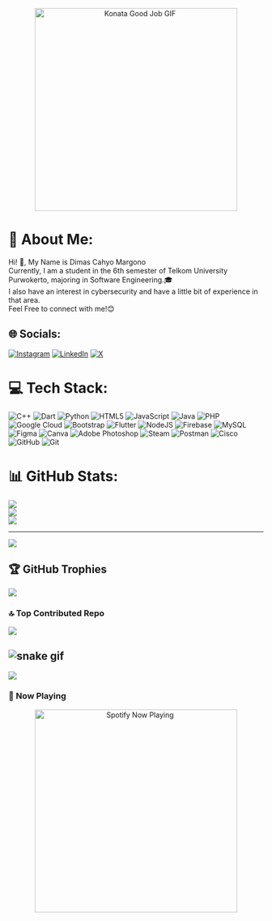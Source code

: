 <p align="center">
  <img src="https://media1.tenor.com/m/A7vPsKccr7sAAAAC/konata-good-job.gif" alt="Konata Good Job GIF" width="400">
</p>

# 💫 About Me:
Hi! 👋, My Name is Dimas Cahyo Margono<br>Currently, I am a student in the 6th semester of Telkom University Purwokerto, majoring in Software Engineering.🎓<br>I also have an interest in cybersecurity and have a little bit of experience in that area.<br>Feel Free to connect with me!😊


## 🌐 Socials:
[![Instagram](https://img.shields.io/badge/Instagram-%23E4405F.svg?logo=Instagram&logoColor=white)](https://instagram.com/dmzmrgno) [![LinkedIn](https://img.shields.io/badge/LinkedIn-%230077B5.svg?logo=linkedin&logoColor=white)](https://linkedin.com/in/dimascahyomargono) [![X](https://img.shields.io/badge/X-black.svg?logo=X&logoColor=white)](https://x.com/@dimzkuyy_) 

# 💻 Tech Stack:
![C++](https://img.shields.io/badge/c++-%2300599C.svg?style=for-the-badge&logo=c%2B%2B&logoColor=white) ![Dart](https://img.shields.io/badge/dart-%230175C2.svg?style=for-the-badge&logo=dart&logoColor=white) ![Python](https://img.shields.io/badge/python-3670A0?style=for-the-badge&logo=python&logoColor=ffdd54) ![HTML5](https://img.shields.io/badge/html5-%23E34F26.svg?style=for-the-badge&logo=html5&logoColor=white) ![JavaScript](https://img.shields.io/badge/javascript-%23323330.svg?style=for-the-badge&logo=javascript&logoColor=%23F7DF1E) ![Java](https://img.shields.io/badge/java-%23ED8B00.svg?style=for-the-badge&logo=openjdk&logoColor=white) ![PHP](https://img.shields.io/badge/php-%23777BB4.svg?style=for-the-badge&logo=php&logoColor=white) ![Google Cloud](https://img.shields.io/badge/GoogleCloud-%234285F4.svg?style=for-the-badge&logo=google-cloud&logoColor=white) ![Bootstrap](https://img.shields.io/badge/bootstrap-%238511FA.svg?style=for-the-badge&logo=bootstrap&logoColor=white) ![Flutter](https://img.shields.io/badge/Flutter-%2302569B.svg?style=for-the-badge&logo=Flutter&logoColor=white) ![NodeJS](https://img.shields.io/badge/node.js-6DA55F?style=for-the-badge&logo=node.js&logoColor=white) ![Firebase](https://img.shields.io/badge/firebase-a08021?style=for-the-badge&logo=firebase&logoColor=ffcd34) ![MySQL](https://img.shields.io/badge/mysql-4479A1.svg?style=for-the-badge&logo=mysql&logoColor=white) ![Figma](https://img.shields.io/badge/figma-%23F24E1E.svg?style=for-the-badge&logo=figma&logoColor=white) ![Canva](https://img.shields.io/badge/Canva-%2300C4CC.svg?style=for-the-badge&logo=Canva&logoColor=white) ![Adobe Photoshop](https://img.shields.io/badge/adobe%20photoshop-%2331A8FF.svg?style=for-the-badge&logo=adobe%20photoshop&logoColor=white) ![Steam](https://img.shields.io/badge/steam-%23000000.svg?style=for-the-badge&logo=steam&logoColor=white) ![Postman](https://img.shields.io/badge/Postman-FF6C37?style=for-the-badge&logo=postman&logoColor=white) ![Cisco](https://img.shields.io/badge/cisco-%23049fd9.svg?style=for-the-badge&logo=cisco&logoColor=black) ![GitHub](https://img.shields.io/badge/github-%23121011.svg?style=for-the-badge&logo=github&logoColor=white) ![Git](https://img.shields.io/badge/git-%23F05033.svg?style=for-the-badge&logo=git&logoColor=white)

# 📊 GitHub Stats:
![](https://github-readme-stats.vercel.app/api?username=dimzkuy&theme=tokyonight&hide_border=false&include_all_commits=false&count_private=false)<br/>
![](https://nirzak-streak-stats.vercel.app/?user=dimzkuy&theme=tokyonight&hide_border=false)<br/>
![](https://github-readme-stats.vercel.app/api/top-langs/?username=dimzkuy&theme=tokyonight&hide_border=false&include_all_commits=false&count_private=false&layout=compact)

---
[![](https://visitcount.itsvg.in/api?id=dimzkuy&icon=0&color=0)](https://visitcount.itsvg.in)



## 🏆 GitHub Trophies
![](https://github-profile-trophy.vercel.app/?username=dimzkuy&theme=tokyonight&no-frame=false&no-bg=true&margin-w=4)

### 🔝 Top Contributed Repo
![](https://github-contributor-stats.vercel.app/api?username=dimzkuy&limit=5&theme=tokyonight&combine_all_yearly_contributions=true)

![snake gif](https://github.com/dimzkuy/dimzkuy/blob/output/github-snake-dark.svg)
---
[![](https://visitcount.itsvg.in/api?id=dimzkuy&icon=0&color=0)](https://visitcount.itsvg.in)

### 🎵 Now Playing
<p align="center">
  <a href="https://spotify-github-profile.kittinanx.com/api/view?uid=31n4mms4k47ttb7a2fpu2jliyzlm&redirect=true">
    <img src="https://spotify-github-profile.kittinanx.com/api/view?uid=31n4mms4k47ttb7a2fpu2jliyzlm&cover_image=true&theme=natemoo-re&show_offline=false&background_color=121212&interchange=true&bar_color=53b14f&bar_color_cover=true" width="400" alt="Spotify Now Playing">
  </a>
</p>


<!-- Proudly created with GPRM ( https://gprm.itsvg.in ) -->
